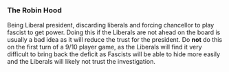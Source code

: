### The Robin Hood

Being Liberal president, discarding liberals and forcing chancellor to play fascist to get power. Doing this if the Liberals are not ahead on the board is usually a bad idea as it will reduce the trust for the president. Do **not** do this on the first turn of a 9/10 player game, as the Liberals will find it very difficult to bring back the deficit as Fascists will be able to hide more easily and the Liberals will likely not trust the investigation.

